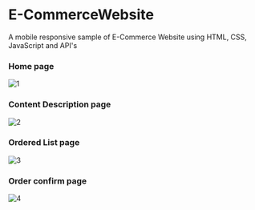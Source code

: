 # E-CommerceWebsite
 A mobile responsive sample of E-Commerce Website using HTML, CSS, JavaScript and API's
 
 
 
### Home page
![1]([https://user-images.githubusercontent.com/17312616/65086776-b1beb080-d9d0-11e9-9983-143d61ed8fdc.png](https://imgur.com/a/FRZSUG1))



### Content Description page
![2](https://user-images.githubusercontent.com/17312616/65086777-b1beb080-d9d0-11e9-9e2b-af3b7210bdf3.png)



### Ordered List page
![3](https://user-images.githubusercontent.com/17312616/65086778-b2574700-d9d0-11e9-9377-8e4886f582a8.png)



### Order confirm page
![4](https://user-images.githubusercontent.com/17312616/65086779-b2efdd80-d9d0-11e9-95d5-4b1a48eafe04.png)

